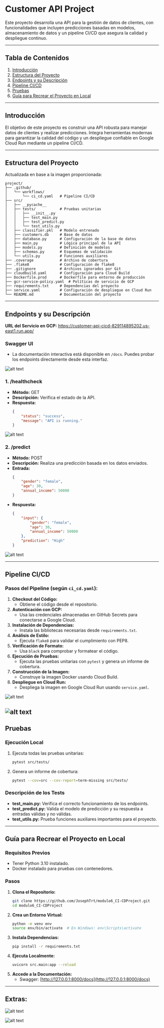 # Customer API Project

Este proyecto desarrolla una API para la gestión de datos de clientes, con funcionalidades que incluyen predicciones basadas en modelos, almacenamiento de datos y un pipeline CI/CD que asegura la calidad y despliegue continuo.

---

## **Tabla de Contenidos**

1. [Introducción](#introducción)
2. [Estructura del Proyecto](#estructura-del-proyecto)
3. [Endpoints y su Descripción](#endpoints-y-su-descripción)
4. [Pipeline CI/CD](#pipeline-cicd)
5. [Pruebas](#pruebas)
6. [Guía para Recrear el Proyecto en Local](#guía-para-recrear-el-proyecto-en-local)

---

## **Introducción**

El objetivo de este proyecto es construir una API robusta para manejar datos de clientes y realizar predicciones. Integra herramientas modernas para garantizar la calidad del código y un despliegue confiable en Google Cloud Run mediante un pipeline CI/CD.

---

## **Estructura del Proyecto**

Actualizada en base a la imagen proporcionada:

```plaintext
project/
├── .github/
│   └── workflows/
│       └── ci_cd.yaml   # Pipeline CI/CD
├── src/
│   ├── __pycache__
│   ├── tests/           # Pruebas unitarias
│   │   ├── __init__.py
│   │   ├── test_main.py
│   │   ├── test_predict.py
│   │   └── test_utils.py
│   ├── classifier.pkl   # Modelo entrenado
│   ├── customers.db     # Base de datos
│   ├── database.py      # Configuración de la base de datos
│   ├── main.py          # Lógica principal de la API
│   ├── models.py        # Definición de modelos
│   ├── schemas.py       # Esquemas de validación
│   └── utils.py         # Funciones auxiliares
├── .coverage            # Archivo de cobertura
├── .flake8              # Configuración de flake8
├── .gitignore           # Archivos ignorados por Git
├── cloudbuild.yaml      # Configuración para Cloud Build
├── Dockerfile.prod      # Dockerfile para entorno de producción
├── gcr-service-policy.yaml  # Políticas de servicio de GCP
├── requirements.txt     # Dependencias del proyecto
├── service.yaml         # Configuración de despliegue en Cloud Run
└── README.md            # Documentación del proyecto
```

---

## **Endpoints y su Descripción**
**URL del Servicio en GCP:** https://customer-api-cicd-829114895202.us-east1.run.app/

### **Swagger UI**
- La documentación interactiva está disponible en `/docs`. Puedes probar los endpoints directamente desde esta interfaz.

![alt text](imgs/image-4.png)

### **1. /healthcheck**
- **Método:** GET
- **Descripción:** Verifica el estado de la API.
- **Respuesta:**
  ```json
  {
      "status": "success",
      "message": "API is running."
  }
  ```
![alt text](imgs/image-5.png)


### **2. /predict**
- **Método:** POST
- **Descripción:** Realiza una predicción basada en los datos enviados.
- **Entrada:**
  ```json
  {
      "gender": "female",
      "age": 30,
      "annual_income": 50000
  }
  ```
- **Respuesta:**
  ```json
  {
      "input": {
          "gender": "female",
          "age": 30,
          "annual_income": 50000
      },
      "prediction": "High"
  }
  ```
![alt text](imgs/image-6.png)


---

## **Pipeline CI/CD**

### **Pasos del Pipeline (según `ci_cd.yaml`):**
1. **Checkout del Código:**
   - Obtiene el código desde el repositorio.
2. **Autenticación con GCP:**
   - Usa las credenciales almacenadas en GitHub Secrets para conectarse a Google Cloud.
3. **Instalación de Dependencias:**
   - Instala las bibliotecas necesarias desde `requirements.txt`.
4. **Análisis de Estilo:**
   - Ejecuta `flake8` para validar el cumplimiento con PEP8.
5. **Verificación de Formato:**
   - Usa `black` para comprobar y formatear el código.
6. **Ejecución de Pruebas:**
   - Ejecuta las pruebas unitarias con `pytest` y genera un informe de cobertura.
7. **Construcción de la Imagen:**
   - Construye la imagen Docker usando Cloud Build.
8. **Despliegue en Cloud Run:**
   - Despliega la imagen en Google Cloud Run usando `service.yaml`.

![alt text](imgs/image.png)

![alt text](imgs/image-1.png)
---

## **Pruebas**

### **Ejecución Local**
1. Ejecuta todas las pruebas unitarias:
   ```bash
   pytest src/tests/
   ```
2. Genera un informe de cobertura:
   ```bash
   pytest --cov=src --cov-report=term-missing src/tests/
   ```

### **Descripción de los Tests**
- **test_main.py:** Verifica el correcto funcionamiento de los endpoints.
- **test_predict.py:** Valida el modelo de predicción y su respuesta a entradas válidas y no válidas.
- **test_utils.py:** Prueba funciones auxiliares importantes para el proyecto.

---

## **Guía para Recrear el Proyecto en Local**

### **Requisitos Previos**
- Tener Python 3.10 instalado.
- Docker instalado para pruebas con contenedores.

### **Pasos**
1. **Clona el Repositorio:**
   ```bash
   git clone https://github.com/JosephTrt/modulo6_CI-CDProject.git
   cd modulo6_CI-CDProject
   ```
2. **Crea un Entorno Virtual:**
   ```bash
   python -m venv env
   source env/bin/activate  # En Windows: env\Scripts\activate
   ```
3. **Instala Dependencias:**
   ```bash
   pip install -r requirements.txt
   ```
4. **Ejecuta Localmente:**
   ```bash
   uvicorn src.main:app --reload
   ```
5. **Accede a la Documentación:**
   - Swagger: [http://127.0.0.1:8000/docs](http://127.0.0.1:8000/docs)
   

---
## Extras:
![alt text](image-2.png)

![alt text](image-3.png)
